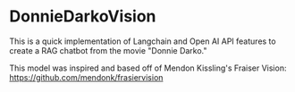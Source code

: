 # DonnieDarkoVision
This is a quick implementation of Langchain and Open AI API features to create a RAG chatbot from the movie "Donnie Darko."

This model was inspired and based off of Mendon Kissling's Fraiser Vision: https://github.com/mendonk/frasiervision
